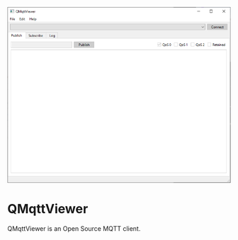 ![screenshot](screenshots/qmqttviewer.png)

# QMqttViewer

QMqttViewer is an Open Source MQTT client.
